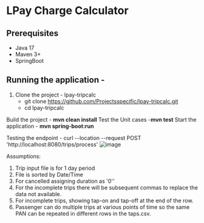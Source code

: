 # LPay Charge Calculator
## Prerequisites
 - Java 17
 - Maven 3+
 - SpringBoot

## Running the application -
1) Clone the project - lpay-tripcalc
      - git clone https://github.com/Projectsspecific/lpay-tripcalc.git
      - cd lpay-tripcalc

Build the project 
         - **mvn clean install**
Test the Unit cases
             -**mvn test**
Start the application 
               - **mvn spring-boot:run**

Testing the endpoint - 
curl --location --request POST 'http://localhost:8080/trips/process'
![image](https://github.com/user-attachments/assets/bb90f554-3a24-4f94-bc5b-68d1ffd42818)

Assumptions:
1) Trip input file is for 1 day period
2) File is sorted by Date/Time
3) For cancelled assigning duration as '0''
4) For the incomplete trips there will be subsequent commas to replace the data not available.
5) For incomplete trips, showing tap-on and tap-off at the end of the row.
6) Passenger can do multiple trips at various points of time so the same PAN can be repeated in different rows in the taps.csv.
